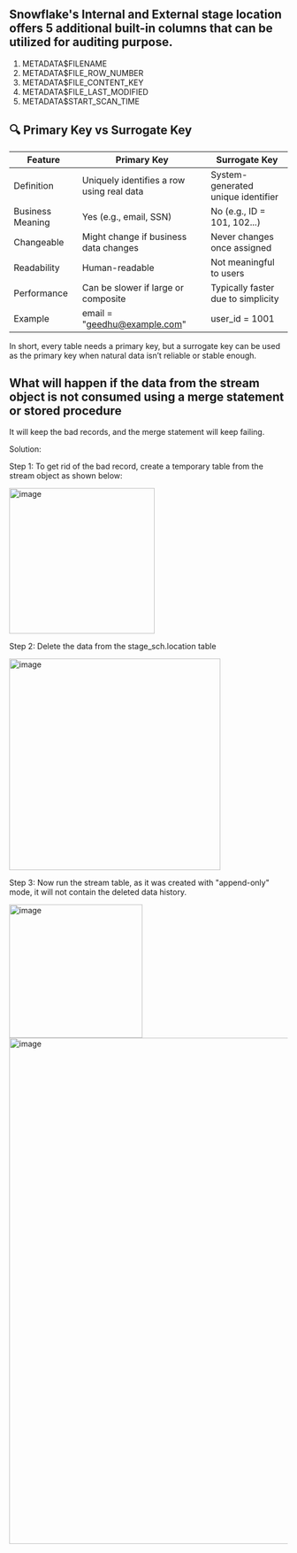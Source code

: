 ## Snowflake's Internal and External stage location offers 5 additional built-in columns that can be utilized for auditing purpose.

1. METADATA$FILENAME
2. METADATA$FILE_ROW_NUMBER
3. METADATA$FILE_CONTENT_KEY
4. METADATA$FILE_LAST_MODIFIED
5. METADATA$START_SCAN_TIME


## 🔍 Primary Key vs Surrogate Key

| Feature           | Primary Key                                 | Surrogate Key                          |
|------------------|----------------------------------------------|----------------------------------------|
| Definition        | Uniquely identifies a row using real data    | System-generated unique identifier     |
| Business Meaning  | Yes (e.g., email, SSN)                       | No (e.g., ID = 101, 102...)            |
| Changeable        | Might change if business data changes        | Never changes once assigned            |
| Readability       | Human-readable                               | Not meaningful to users                |
| Performance       | Can be slower if large or composite          | Typically faster due to simplicity     |
| Example           | email = "geedhu@example.com"                | user_id = 1001                         |


In short, every table needs a primary key, but a surrogate key can be used as the primary key when natural data isn’t reliable or stable enough.

## What will happen if the data from the stream object is not consumed using a merge statement or stored procedure
It will keep the bad records, and the merge statement will keep failing.

Solution: 

Step 1: To get rid of the bad record,  create a temporary table from the stream object as shown below:

<img width="263" alt="image" src="https://github.com/user-attachments/assets/f181e2fe-dd91-4402-9246-b4a8e8245e5e" />

Step 2: Delete the data from the stage_sch.location table

<img width="382" alt="image" src="https://github.com/user-attachments/assets/b6e9fa6b-0e11-498a-ae33-76c3dbab575e" />

Step 3: Now run the stream table, as it was created with "append-only" mode, it will not contain the deleted data history.

<img width="241" alt="image" src="https://github.com/user-attachments/assets/b1598021-cd72-4e8f-842b-12bac64b2bdd" />

<img width="914" alt="image" src="https://github.com/user-attachments/assets/8187284d-39bd-4ec9-835a-5a9b602e837b" />





